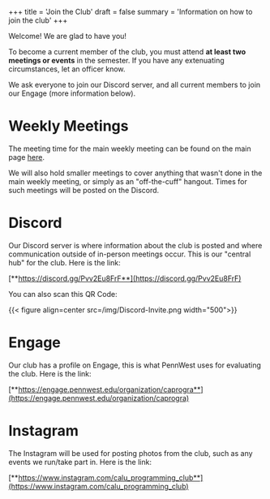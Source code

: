 +++
title = 'Join the Club'
draft = false
summary = 'Information on how to join the club'
+++

Welcome! We are glad to have you!

To become a current member of the club, you must attend **at least two meetings or events** in the semester. If you have any extenuating circumstances, let an officer know. 

We ask everyone to join our Discord server, and all current members to join our Engage (more information below).

# Weekly Meetings

The meeting time for the main weekly meeting can be found on the main page [here](/).

We will also hold smaller meetings to cover anything that wasn't done in the main weekly meeting, or simply as an "off-the-cuff" hangout. Times for such meetings will be posted on the Discord.

# Discord

Our Discord server is where information about the club is posted and where communication outside of in-person meetings occur. This is our "central hub" for the club. Here is the link: 

[**https://discord.gg/Pvv2Eu8FrF**](https://discord.gg/Pvv2Eu8FrF)

You can also scan this QR Code:

{{< figure align=center src=/img/Discord-Invite.png width="500">}}

# Engage

Our club has a profile on Engage, this is what PennWest uses for evaluating the club. Here is the link:

[**https://engage.pennwest.edu/organization/caprogra**](https://engage.pennwest.edu/organization/caprogra)

# Instagram

The Instagram will be used for posting photos from the club, such as any events we run/take part in. Here is the link: 

[**https://www.instagram.com/calu_programming_club**](https://www.instagram.com/calu_programming_club)
